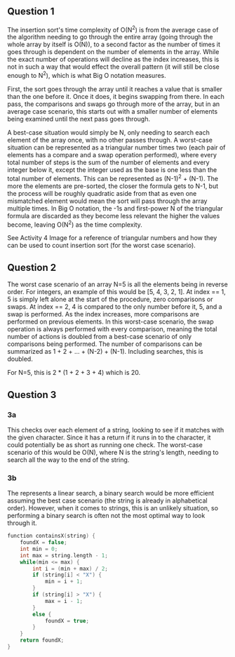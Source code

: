 ## Question 1

The insertion sort's time complexity of O(N<sup>2</sup>) is from the average case of the algorithm needing to go through the entire array (going through the whole array by itself is O(N)), to a second factor as the number of times it goes through is dependent on the number of elements in the array. While the exact number of operations will decline as the index increases, this is not in such a way that would effect the overall pattern (it will still be close enough to N<sup>2</sup>), which is what Big O notation measures.

First, the sort goes through the array until it reaches a value that is smaller than the one before it. Once it does, it begins swapping from there. In each pass, the comparisons and swaps go through more of the array, but in an average case scenario, this starts out with a smaller number of elements being examined until the next pass goes through.

A best-case situation would simply be N, only needing to search each element of the array once, with no other passes through. A worst-case situation can be represented as a triangular number times two (each pair of elements has a compare and a swap operation performed), where every total number of steps is the sum of the number of elements and every integer below it, except the integer used as the base is one less than the total number of elements. This can be represented as (N-1)<sup>2</sup> + (N-1). The more the elements are pre-sorted, the closer the formula gets to N-1, but the process will be roughly quadratic aside from that as even one mismatched element would mean the sort will pass through the array multiple times. In Big O notation, the -1s and first-power N of the triangular formula are discarded as they become less relevant the higher the values become, leaving O(N<sup>2</sup>) as the time complexity.

See Activity 4 Image for a reference of triangular numbers and how they can be used to count insertion sort (for the worst case scenario).

## Question 2

The worst case scenario of an array N=5 is all the elements being in reverse order. For integers, an example of this would be [5, 4, 3, 2, 1]. At index == 1, 5 is simply left alone at the start of the procedure, zero comparisons or swaps. At index == 2, 4 is compared to the only number before it, 5, and a swap is performed. As the index increases, more comparisons are performed on previous elements. In this worst-case scenario, the swap operation is always performed with every comparison, meaning the total number of actions is doubled from a best-case scenario of only comparisons being performed. The number of comparisons can be summarized as 1 + 2 + ... + (N-2) + (N-1). Including searches, this is doubled.

For N=5, this is 2 * (1 + 2 + 3 + 4) which is 20.

## Question 3

### 3a

This checks over each element of a string, looking to see if it matches with the given character. Since it has a return if it runs in to the character, it could potentially be as short as running one check. The worst-case scenario of this would be O(N), where N is the string's length, needing to search all the way to the end of the string.

### 3b

The represents a linear search, a binary search would be more efficient assuming the best case scenario (the string is already in alphabetical order). However, when it comes to strings, this is an unlikely situation, so performing a binary search is often not the most optimal way to look through it.

```c++
function containsX(string) {
	foundX = false;
	int min = 0;
	int max = string.length - 1;
	while(min <= max) {
		int i = (min + max) / 2;
		if (string[i] < "X") {
			min = i + 1;
		}
		if (string[i] > "X") {
			max = i - 1;
		}
		else {
			foundX = true; 
		}
	}
	return foundX; 
}
```
